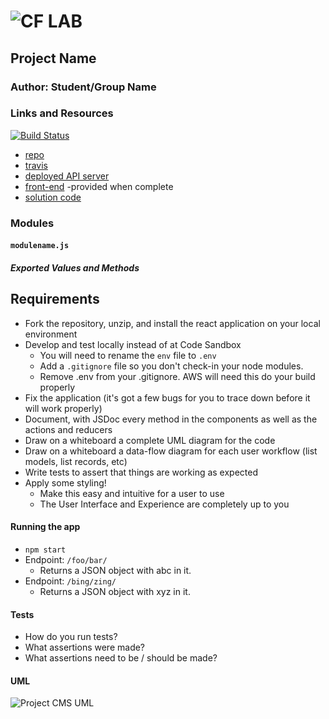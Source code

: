 ![CF](http://i.imgur.com/7v5ASc8.png) LAB
=================================================

## Project Name

### Author: Student/Group Name

### Links and Resources

[![Build Status](https://www.travis-ci.com/rkgallaway/35-project-cms.svg?branch=master)](https://www.travis-ci.com/rkgallaway/35-project-cms)
* [repo](https://github.com/rkgallaway/35-project-cms)
* [travis](https://www.travis-ci.com/rkgallaway/35-project-cms)
* [deployed API server](https://javascript-401-api.herokuapp.com)
* [front-end](http://xyz.com) -provided when complete
* [solution code](https://codesandbox.io/s/3v8y6vv9o1)

### Modules
#### `modulename.js`
##### Exported Values and Methods

## Requirements
* Fork the repository, unzip, and install the react application on your local environment
* Develop and test locally instead of at Code Sandbox
  * You will need to rename the `env` file to `.env` 
  * Add a `.gitignore` file so you don't check-in your node modules.
  * Remove .env from your .gitignore. AWS will need this do your build properly
* Fix the application (it's got a few bugs for you to trace down before it will work properly)
* Document, with JSDoc every method in the components as well as the actions and reducers
* Draw on a whiteboard a complete UML diagram for the code
* Draw on a whiteboard a data-flow diagram for each user workflow (list models, list records, etc)
* Write tests to assert that things are working as expected
* Apply some styling!
  * Make this easy and intuitive for a user to use
  * The User Interface and Experience are completely up to you
#### Running the app
* `npm start`
* Endpoint: `/foo/bar/`
  * Returns a JSON object with abc in it.
* Endpoint: `/bing/zing/`
  * Returns a JSON object with xyz in it.

#### Tests
* How do you run tests?
* What assertions were made?
* What assertions need to be / should be made?

#### UML
![Project CMS UML](./assets/uml.jpg)
